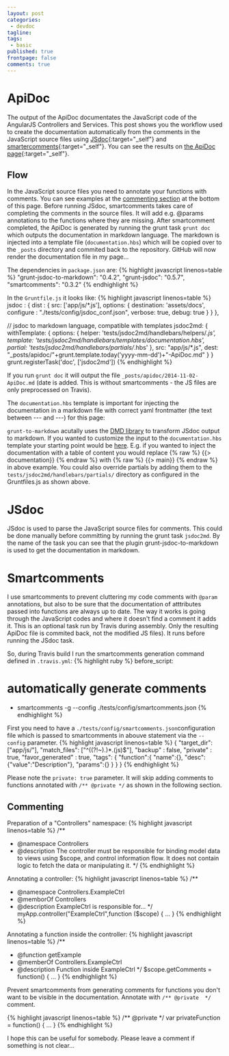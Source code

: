 ```yaml
---
layout: post
categories:
 - devdoc
tagline:
tags:
 - basic
published: true
frontpage: false
comments: true
---
```

# ApiDoc

The output of the ApiDoc documentates the JavaScript code of the AngularJS Controllers and Services. This post shows you the workflow used to create the documentation automatically from the comments in the JavaScript source files using [JSdoc](http://usejsdoc.org/){:target="_self"} and [smartercomments](http://smartcomments.github.io/){:target="_self"}. You can see the results on [the ApiDoc page](https://maltretieren.github.io/apidoc/2014/11/01/ApiDoc/){:target="_self"}.

## Flow
In the JavaScript source files you need to annotate your functions with comments. You can see examples at the [commenting section](#commenting) at the bottom of this page. Before running JSdoc, smartcomments takes care of completing the comments in the source files. It will add e.g. @params annotations to the functions where they are missing. After smartcomment completed, the ApiDoc is generated by running the grunt task `grunt doc` which outputs the documentation in markdown language. The  markdown is injected into a template file (`documentation.hbs`) which will be copied over to the `_posts` directory and commited back to the repository. GitHub will now render the documentation file in my page... 

The dependencies in `package.json` are:
{% highlight javascript linenos=table %}
"grunt-jsdoc-to-markdown": "0.4.2",
"grunt-jsdoc": "0.5.7",
"smartcomments": "0.3.2"
{% endhighlight %}

In the `Gruntfile.js` it looks like:
{% highlight javascript linenos=table %}
jsdoc : {
     dist : {
         src: ['app/js/*.js'], 
         options: {
             destination: 'assets/docs',
             configure : "./tests/config/jsdoc_conf.json",
             verbose: true,
             debug: true
         }
     }
 },
 
 // jsdoc to markdown language, compatible with templates
 jsdoc2md: {
     withTemplate: {
         options: {
             helper: 'tests/jsdoc2md/handlebars/helpers/*.js',
             template: 'tests/jsdoc2md/handlebars/templates/documentation.hbs',
             partial: 'tests/jsdoc2md/handlebars/partials/*.hbs'
         },
         src: "app/js/*.js",
         dest: "_posts/apidoc/"+grunt.template.today('yyyy-mm-dd')+"-ApiDoc.md"
     }
 }
 grunt.registerTask('doc', ['jsdoc2md'])
{% endhighlight %}

If you run `grunt doc` it will output the file `_posts/apidoc/2014-11-02-ApiDoc.md` (date is added. This is without smartcomments - the JS files are only preprocessed on Travis).

The `documentation.hbs` template is important for injecting the documentation in a markdown file with correct yaml frontmatter (the text between --- and ---) for this page:



`grunt-to-markdown` acutally uses the [DMD library](https://github.com/75lb/dmd) to transform JSdoc output to markdown. If you wanted to customize the input to the `documentation.hbs` template your starting point would be [here](https://github.com/75lb/dmd/tree/master/partials). E.g. if you wanted to inject the documentation with a table of content you would replace {% raw %} {{> documentation}} {% endraw %} with  {% raw %} {{> main}} {% endraw %} in above example. You could also override partials by adding them to the  `tests/jsdoc2md/handlebars/partials/` directory as configured in the Gruntfiles.js as shown above. 

# JSdoc
JSdoc is used to parse the JavaScript source files for comments. This could be done manually before committing by running the grunt task `jsdoc2md`. By the name of the task you can see that the plugin grunt-jsdoc-to-markdown is used to get the documentation in markdown.

# Smartcomments
I use smartcomments to prevent cluttering my code comments with `@param` annotations, but also to be sure that the documentation of atttributes passed into functions are always up to date. The way it works is going through the JavaScript codes and where it doesn't find a comment it adds it.  This is an optional task run by Travis during assembly. Only the resulting ApiDoc file is commited back, not the modified JS files). It runs before running the JSdoc task.

So, during Travis build I run the smartcomments generation command defined in `.travis.yml`:
{% highlight ruby %}
before_script:
  # automatically generate comments
  - smartcomments -g --config ./tests/config/smartcomments.json
{% endhighlight %}

First you need to have a `./tests/config/smartcomments.json`configuration file which is passed to smartcomments in abouve statement via the `--config` parameter.
{% highlight javascript linenos=table %}
{
    "target_dir": ["app/js/"],
    "match_files": ["^((?!~).)*.(js)$"],
    "backup" : false,
    "private" : true,
    "favor_generated" : true,
    "tags": {
        "function":{
            "name":{},
            "desc":{"value":"Description"},
            "params":{}
        }
    }
}
{% endhighlight %}

Please note the `private: true` parameter. It will skip adding comments to functions annotated with `/** @private */` as shown in the following section.

## Commenting
Preparation of a "Controllers" namespace:
{% highlight javascript linenos=table %}
/**
 * @namespace Controllers
 * @description  The controller must be responsible for binding model data to views using $scope, and control information flow. It does not contain logic to fetch the data or manipulating it.
 */
{% endhighlight %}

Annotating a controller:
{% highlight javascript linenos=table %}
/**
 * @namespace Controllers.ExampleCtrl
 * @memborOf Controllers
 * @description ExampleCtrl is responsible for...
 */
 myApp.controller("ExampleCtrl",function ($scope) {
 ...
 }
{% endhighlight %}

Annotating a function inside the controller:
{% highlight javascript linenos=table %}
/**
 * @function getExample
 * @memberOf Controllers.ExampleCtrl
 * @description Function inside ExampleCtrl
 */
$scope.getComments = function() {
   ...
}
{% endhighlight %}

Prevent smartcomments from generating comments for functions you don't want to be visible in the documentation. Annotate with `/** @private  */` comment.

{% highlight javascript linenos=table %}
/** @private  */
var privateFunction = function() {
...
}
{% endhighlight %}

I hope this can be useful for somebody. Please leave a comment if something is not clear...

